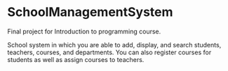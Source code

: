 # SchoolManagementSystem

Final project for Introduction to programming course.

School system in which you are able to add, display, and search students, teachers, courses, and departments.
You can also register courses for students as well as assign courses to teachers.
